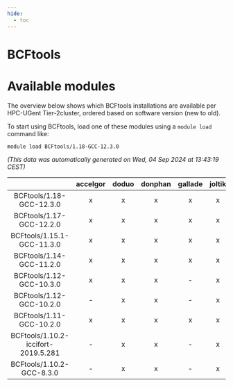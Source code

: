 ```yaml
---
hide:
  - toc
---
```


BCFtools
========

# Available modules


The overview below shows which BCFtools installations are available per HPC-UGent Tier-2cluster, ordered based on software version (new to old).

To start using BCFtools, load one of these modules using a `module load` command like:

```shell
module load BCFtools/1.18-GCC-12.3.0
```

*(This data was automatically generated on Wed, 04 Sep 2024 at 13:43:19 CEST)*  

| |accelgor|doduo|donphan|gallade|joltik|shinx|skitty|
| :---: | :---: | :---: | :---: | :---: | :---: | :---: | :---: |
|BCFtools/1.18-GCC-12.3.0|x|x|x|x|x|x|x|
|BCFtools/1.17-GCC-12.2.0|x|x|x|x|x|x|x|
|BCFtools/1.15.1-GCC-11.3.0|x|x|x|x|x|-|x|
|BCFtools/1.14-GCC-11.2.0|x|x|x|x|x|-|x|
|BCFtools/1.12-GCC-10.3.0|x|x|x|-|x|-|x|
|BCFtools/1.12-GCC-10.2.0|-|x|x|-|x|-|-|
|BCFtools/1.11-GCC-10.2.0|x|x|x|x|x|-|x|
|BCFtools/1.10.2-iccifort-2019.5.281|-|x|x|-|x|-|x|
|BCFtools/1.10.2-GCC-8.3.0|-|x|x|-|x|-|x|
